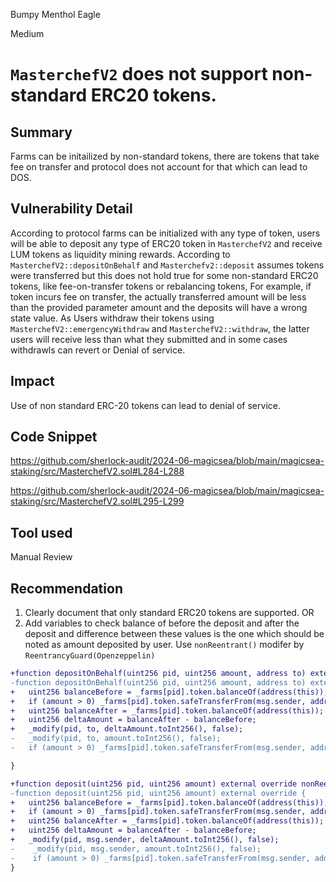 Bumpy Menthol Eagle

Medium

# `MasterchefV2` does not support non-standard ERC20 tokens.

## Summary
Farms can be initailized by non-standard tokens, there are tokens that take fee on transfer and protocol does not account for that which can lead to DOS. 
## Vulnerability Detail
According to protocol farms can be initialized with any type of token, users will be able to deposit any type of ERC20 token in `MasterchefV2` and receive LUM tokens as liquidity mining rewards. According to `MasterchefV2::depositOnBehalf` and `Masterchefv2::deposit` assumes tokens were transferred but this does not hold true for some non-standard ERC20 tokens, like fee-on-transfer tokens or rebalancing tokens, For example, if token incurs fee on transfer, the actually transferred amount will be less than the provided parameter amount and the deposits will have a wrong state value. As Users withdraw their tokens using `MasterchefV2::emergencyWithdraw` and `MasterchefV2::withdraw`, the latter users will receive less than what they submitted and in some cases withdrawls can revert or Denial of service.

## Impact
Use of non standard ERC-20 tokens can lead to denial of service.

## Code Snippet
https://github.com/sherlock-audit/2024-06-magicsea/blob/main/magicsea-staking/src/MasterchefV2.sol#L284-L288

https://github.com/sherlock-audit/2024-06-magicsea/blob/main/magicsea-staking/src/MasterchefV2.sol#L295-L299

## Tool used

Manual Review

## Recommendation
1. Clearly document that only standard ERC20 tokens are supported. OR
2. Add variables to check balance of before the deposit and after the deposit and difference between these values is the one which should be noted as amount deposited by user. 
Use `nonReentrant()` modifer by `ReentrancyGuard(Openzeppelin)`

```diff
+function depositOnBehalf(uint256 pid, uint256 amount, address to) external override onlyTrusted nonReentrant{
-function depositOnBehalf(uint256 pid, uint256 amount, address to) external override onlyTrusted {
+   uint256 balanceBefore = _farms[pid].token.balanceOf(address(this));
+   if (amount > 0) _farms[pid].token.safeTransferFrom(msg.sender, address(this), amount);
+   uint256 balanceAfter = _farms[pid].token.balanceOf(address(this));
+   uint256 deltaAmount = balanceAfter - balanceBefore;
+   _modify(pid, to, deltaAmount.toInt256(), false);
-   _modify(pid, to, amount.toInt256(), false);
-   if (amount > 0) _farms[pid].token.safeTransferFrom(msg.sender, address(this), amount);

}
```

```diff
+function deposit(uint256 pid, uint256 amount) external override nonReentrant{
-function deposit(uint256 pid, uint256 amount) external override {
+   uint256 balanceBefore = _farms[pid].token.balanceOf(address(this));
+   if (amount > 0) _farms[pid].token.safeTransferFrom(msg.sender, address(this), amount);
+   uint256 balanceAfter = _farms[pid].token.balanceOf(address(this));
+   uint256 deltaAmount = balanceAfter - balanceBefore;
+   _modify(pid, msg.sender, deltaAmount.toInt256(), false);
-    _modify(pid, msg.sender, amount.toInt256(), false);
-    if (amount > 0) _farms[pid].token.safeTransferFrom(msg.sender, address(this), amount);
}
```

